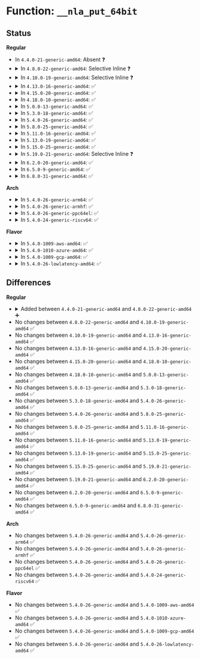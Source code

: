 # Function: <code>__nla_put_64bit</code>

## Status
<b>Regular</b>
<ul>
<li>
In <code>4.4.0-21-generic-amd64</code>: Absent ❓
</li>
<li>
<details>
<summary>In <code>4.8.0-22-generic-amd64</code>: Selective Inline ❓</summary>

```c
void __nla_put_64bit(struct sk_buff * skb, int attrtype, int attrlen, const void * data, int padattr)
```

```json
{
  "name": "__nla_put_64bit",
  "collision_type": "Unique Global",
  "inline_type": "Selective",
  "funcs": [
    {
      "addr": 18446744071583422586,
      "name": "__nla_put_64bit",
      "external": true,
      "loc": "lib/nlattr.c:503",
      "file": "lib/nlattr.c",
      "inline": "not declared, inlined",
      "caller_inline": [
        "lib/nlattr.c:nla_put_64bit"
      ],
      "caller_func": []
    }
  ],
  "symbols": [
    {
      "addr": 18446744071583422480,
      "name": "__nla_put_64bit",
      "section": ".text",
      "bind": "STB_GLOBAL",
      "size": 37
    }
  ]
}
```
</details>
</li>
<li>
<details>
<summary>In <code>4.10.0-19-generic-amd64</code>: Selective Inline ❓</summary>

```c
void __nla_put_64bit(struct sk_buff * skb, int attrtype, int attrlen, const void * data, int padattr)
```

```json
{
  "name": "__nla_put_64bit",
  "collision_type": "Unique Global",
  "inline_type": "Selective",
  "funcs": [
    {
      "addr": 18446744071583548218,
      "name": "__nla_put_64bit",
      "external": true,
      "loc": "lib/nlattr.c:503",
      "file": "lib/nlattr.c",
      "inline": "not declared, inlined",
      "caller_inline": [
        "lib/nlattr.c:nla_put_64bit"
      ],
      "caller_func": []
    }
  ],
  "symbols": [
    {
      "addr": 18446744071583548112,
      "name": "__nla_put_64bit",
      "section": ".text",
      "bind": "STB_GLOBAL",
      "size": 37
    }
  ]
}
```
</details>
</li>
<li>
<details>
<summary>In <code>4.13.0-16-generic-amd64</code>: ✅</summary>

```c
void __nla_put_64bit(struct sk_buff * skb, int attrtype, int attrlen, const void * data, int padattr)
```

```json
{
  "name": "__nla_put_64bit",
  "collision_type": "Unique Global",
  "inline_type": "No",
  "funcs": [
    {
      "addr": 18446744071583585776,
      "name": "__nla_put_64bit",
      "external": true,
      "loc": "lib/nlattr.c:506",
      "file": "lib/nlattr.c",
      "inline": "seen, unknown",
      "caller_inline": [],
      "caller_func": [
        "lib/nlattr.c:nla_put_64bit"
      ]
    }
  ],
  "symbols": [
    {
      "addr": 18446744071583585776,
      "name": "__nla_put_64bit",
      "section": ".text",
      "bind": "STB_GLOBAL",
      "size": 37
    }
  ]
}
```
</details>
</li>
<li>
<details>
<summary>In <code>4.15.0-20-generic-amd64</code>: ✅</summary>

```c
void __nla_put_64bit(struct sk_buff * skb, int attrtype, int attrlen, const void * data, int padattr)
```

```json
{
  "name": "__nla_put_64bit",
  "collision_type": "Unique Global",
  "inline_type": "No",
  "funcs": [
    {
      "addr": 18446744071583831936,
      "name": "__nla_put_64bit",
      "external": true,
      "loc": "lib/nlattr.c:584",
      "file": "lib/nlattr.c",
      "inline": "seen, unknown",
      "caller_inline": [],
      "caller_func": [
        "lib/nlattr.c:nla_put_64bit"
      ]
    }
  ],
  "symbols": [
    {
      "addr": 18446744071583831936,
      "name": "__nla_put_64bit",
      "section": ".text",
      "bind": "STB_GLOBAL",
      "size": 37
    }
  ]
}
```
</details>
</li>
<li>
<details>
<summary>In <code>4.18.0-10-generic-amd64</code>: ✅</summary>

```c
void __nla_put_64bit(struct sk_buff * skb, int attrtype, int attrlen, const void * data, int padattr)
```

```json
{
  "name": "__nla_put_64bit",
  "collision_type": "Unique Global",
  "inline_type": "No",
  "funcs": [
    {
      "addr": 18446744071584031920,
      "name": "__nla_put_64bit",
      "external": true,
      "loc": "lib/nlattr.c:584",
      "file": "lib/nlattr.c",
      "inline": "seen, unknown",
      "caller_inline": [],
      "caller_func": [
        "lib/nlattr.c:nla_put_64bit"
      ]
    }
  ],
  "symbols": [
    {
      "addr": 18446744071584031920,
      "name": "__nla_put_64bit",
      "section": ".text",
      "bind": "STB_GLOBAL",
      "size": 37
    }
  ]
}
```
</details>
</li>
<li>
<details>
<summary>In <code>5.0.0-13-generic-amd64</code>: ✅</summary>

```c
void __nla_put_64bit(struct sk_buff * skb, int attrtype, int attrlen, const void * data, int padattr)
```

```json
{
  "name": "__nla_put_64bit",
  "collision_type": "Unique Global",
  "inline_type": "No",
  "funcs": [
    {
      "addr": 18446744071584113136,
      "name": "__nla_put_64bit",
      "external": true,
      "loc": "lib/nlattr.c:759",
      "file": "lib/nlattr.c",
      "inline": "seen, unknown",
      "caller_inline": [],
      "caller_func": [
        "lib/nlattr.c:nla_put_64bit"
      ]
    }
  ],
  "symbols": [
    {
      "addr": 18446744071584113136,
      "name": "__nla_put_64bit",
      "section": ".text",
      "bind": "STB_GLOBAL",
      "size": 37
    }
  ]
}
```
</details>
</li>
<li>
<details>
<summary>In <code>5.3.0-18-generic-amd64</code>: ✅</summary>

```c
void __nla_put_64bit(struct sk_buff * skb, int attrtype, int attrlen, const void * data, int padattr)
```

```json
{
  "name": "__nla_put_64bit",
  "collision_type": "Unique Global",
  "inline_type": "No",
  "funcs": [
    {
      "addr": 18446744071584304048,
      "name": "__nla_put_64bit",
      "external": true,
      "loc": "lib/nlattr.c:791",
      "file": "lib/nlattr.c",
      "inline": "seen, unknown",
      "caller_inline": [],
      "caller_func": [
        "lib/nlattr.c:nla_put_64bit"
      ]
    }
  ],
  "symbols": [
    {
      "addr": 18446744071584304048,
      "name": "__nla_put_64bit",
      "section": ".text",
      "bind": "STB_GLOBAL",
      "size": 37
    }
  ]
}
```
</details>
</li>
<li>
<details>
<summary>In <code>5.4.0-26-generic-amd64</code>: ✅</summary>

```c
void __nla_put_64bit(struct sk_buff * skb, int attrtype, int attrlen, const void * data, int padattr)
```

```json
{
  "name": "__nla_put_64bit",
  "collision_type": "Unique Global",
  "inline_type": "No",
  "funcs": [
    {
      "addr": 18446744071584438752,
      "name": "__nla_put_64bit",
      "external": true,
      "loc": "lib/nlattr.c:791",
      "file": "lib/nlattr.c",
      "inline": "seen, unknown",
      "caller_inline": [],
      "caller_func": [
        "lib/nlattr.c:nla_put_64bit"
      ]
    }
  ],
  "symbols": [
    {
      "addr": 18446744071584438752,
      "name": "__nla_put_64bit",
      "section": ".text",
      "bind": "STB_GLOBAL",
      "size": 37
    }
  ]
}
```
</details>
</li>
<li>
<details>
<summary>In <code>5.8.0-25-generic-amd64</code>: ✅</summary>

```c
void __nla_put_64bit(struct sk_buff * skb, int attrtype, int attrlen, const void * data, int padattr)
```

```json
{
  "name": "__nla_put_64bit",
  "collision_type": "Unique Global",
  "inline_type": "No",
  "funcs": [
    {
      "addr": 18446744071584999280,
      "name": "__nla_put_64bit",
      "external": true,
      "loc": "lib/nlattr.c:943",
      "file": "lib/nlattr.c",
      "inline": "seen, unknown",
      "caller_inline": [],
      "caller_func": [
        "lib/nlattr.c:nla_put_64bit"
      ]
    }
  ],
  "symbols": [
    {
      "addr": 18446744071584999280,
      "name": "__nla_put_64bit",
      "section": ".text",
      "bind": "STB_GLOBAL",
      "size": 37
    }
  ]
}
```
</details>
</li>
<li>
<details>
<summary>In <code>5.11.0-16-generic-amd64</code>: ✅</summary>

```c
void __nla_put_64bit(struct sk_buff * skb, int attrtype, int attrlen, const void * data, int padattr)
```

```json
{
  "name": "__nla_put_64bit",
  "collision_type": "Unique Global",
  "inline_type": "No",
  "funcs": [
    {
      "addr": 18446744071585119760,
      "name": "__nla_put_64bit",
      "external": true,
      "loc": "lib/nlattr.c:1009",
      "file": "lib/nlattr.c",
      "inline": "seen, unknown",
      "caller_inline": [],
      "caller_func": [
        "lib/nlattr.c:nla_put_64bit"
      ]
    }
  ],
  "symbols": [
    {
      "addr": 18446744071585119760,
      "name": "__nla_put_64bit",
      "section": ".text",
      "bind": "STB_GLOBAL",
      "size": 37
    }
  ]
}
```
</details>
</li>
<li>
<details>
<summary>In <code>5.13.0-19-generic-amd64</code>: ✅</summary>

```c
void __nla_put_64bit(struct sk_buff * skb, int attrtype, int attrlen, const void * data, int padattr)
```

```json
{
  "name": "__nla_put_64bit",
  "collision_type": "Unique Global",
  "inline_type": "No",
  "funcs": [
    {
      "addr": 18446744071585000016,
      "name": "__nla_put_64bit",
      "external": true,
      "loc": "lib/nlattr.c:1009",
      "file": "lib/nlattr.c",
      "inline": "seen, unknown",
      "caller_inline": [],
      "caller_func": [
        "lib/nlattr.c:nla_put_64bit"
      ]
    }
  ],
  "symbols": [
    {
      "addr": 18446744071585000016,
      "name": "__nla_put_64bit",
      "section": ".text",
      "bind": "STB_GLOBAL",
      "size": 37
    }
  ]
}
```
</details>
</li>
<li>
<details>
<summary>In <code>5.15.0-25-generic-amd64</code>: ✅</summary>

```c
void __nla_put_64bit(struct sk_buff * skb, int attrtype, int attrlen, const void * data, int padattr)
```

```json
{
  "name": "__nla_put_64bit",
  "collision_type": "Unique Global",
  "inline_type": "No",
  "funcs": [
    {
      "addr": 18446744071585441232,
      "name": "__nla_put_64bit",
      "external": true,
      "loc": "lib/nlattr.c:1009",
      "file": "lib/nlattr.c",
      "inline": "seen, unknown",
      "caller_inline": [],
      "caller_func": [
        "lib/nlattr.c:nla_put_64bit"
      ]
    }
  ],
  "symbols": [
    {
      "addr": 18446744071585441232,
      "name": "__nla_put_64bit",
      "section": ".text",
      "bind": "STB_GLOBAL",
      "size": 37
    }
  ]
}
```
</details>
</li>
<li>
<details>
<summary>In <code>5.19.0-21-generic-amd64</code>: Selective Inline ❓</summary>

```c
void __nla_put_64bit(struct sk_buff * skb, int attrtype, int attrlen, const void * data, int padattr)
```

```json
{
  "name": "__nla_put_64bit",
  "collision_type": "Unique Global",
  "inline_type": "Selective",
  "funcs": [
    {
      "addr": 18446744071586582592,
      "name": "__nla_put_64bit",
      "external": true,
      "loc": "lib/nlattr.c:1009",
      "file": "lib/nlattr.c",
      "inline": "not declared, inlined",
      "caller_inline": [],
      "caller_func": [
        "lib/nlattr.c:nla_put_64bit"
      ]
    }
  ],
  "symbols": [
    {
      "addr": 18446744071586582592,
      "name": "__nla_put_64bit",
      "section": ".text",
      "bind": "STB_GLOBAL",
      "size": 51
    }
  ]
}
```
</details>
</li>
<li>
<details>
<summary>In <code>6.2.0-20-generic-amd64</code>: ✅</summary>

```c
void __nla_put_64bit(struct sk_buff * skb, int attrtype, int attrlen, const void * data, int padattr)
```

```json
{
  "name": "__nla_put_64bit",
  "collision_type": "Unique Global",
  "inline_type": "No",
  "funcs": [
    {
      "addr": 18446744071587821584,
      "name": "__nla_put_64bit",
      "external": true,
      "loc": "lib/nlattr.c:1024",
      "file": "lib/nlattr.c",
      "inline": "seen, unknown",
      "caller_inline": [],
      "caller_func": [
        "lib/nlattr.c:nla_put_64bit"
      ]
    }
  ],
  "symbols": [
    {
      "addr": 18446744071587821584,
      "name": "__nla_put_64bit",
      "section": ".text",
      "bind": "STB_GLOBAL",
      "size": 51
    }
  ]
}
```
</details>
</li>
<li>
<details>
<summary>In <code>6.5.0-9-generic-amd64</code>: ✅</summary>

```c
void __nla_put_64bit(struct sk_buff * skb, int attrtype, int attrlen, const void * data, int padattr)
```

```json
{
  "name": "__nla_put_64bit",
  "collision_type": "Unique Global",
  "inline_type": "No",
  "funcs": [
    {
      "addr": 18446744071588093008,
      "name": "__nla_put_64bit",
      "external": true,
      "loc": "lib/nlattr.c:1024",
      "file": "lib/nlattr.c",
      "inline": "seen, unknown",
      "caller_inline": [],
      "caller_func": [
        "lib/nlattr.c:nla_put_64bit"
      ]
    }
  ],
  "symbols": [
    {
      "addr": 18446744071588093008,
      "name": "__nla_put_64bit",
      "section": ".text",
      "bind": "STB_GLOBAL",
      "size": 51
    }
  ]
}
```
</details>
</li>
<li>
<details>
<summary>In <code>6.8.0-31-generic-amd64</code>: ✅</summary>

```c
void __nla_put_64bit(struct sk_buff * skb, int attrtype, int attrlen, const void * data, int padattr)
```

```json
{
  "name": "__nla_put_64bit",
  "collision_type": "Unique Global",
  "inline_type": "No",
  "funcs": [
    {
      "addr": 18446744071588428880,
      "name": "__nla_put_64bit",
      "external": true,
      "loc": "lib/nlattr.c:1056",
      "file": "lib/nlattr.c",
      "inline": "seen, unknown",
      "caller_inline": [],
      "caller_func": [
        "lib/nlattr.c:nla_put_64bit"
      ]
    }
  ],
  "symbols": [
    {
      "addr": 18446744071588428880,
      "name": "__nla_put_64bit",
      "section": ".text",
      "bind": "STB_GLOBAL",
      "size": 51
    }
  ]
}
```
</details>
</li>
</ul>
<b>Arch</b>
<ul>
<li>
<details>
<summary>In <code>5.4.0-26-generic-arm64</code>: ✅</summary>

```c
void __nla_put_64bit(struct sk_buff * skb, int attrtype, int attrlen, const void * data, int padattr)
```

```json
{
  "name": "__nla_put_64bit",
  "collision_type": "Unique Global",
  "inline_type": "No",
  "funcs": [
    {
      "addr": 18446603336496324240,
      "name": "__nla_put_64bit",
      "external": true,
      "loc": "lib/nlattr.c:791",
      "file": "lib/nlattr.c",
      "inline": "seen, unknown",
      "caller_inline": [],
      "caller_func": [
        "lib/nlattr.c:nla_put_64bit"
      ]
    }
  ],
  "symbols": [
    {
      "addr": 18446603336496324240,
      "name": "__nla_put_64bit",
      "section": ".text",
      "bind": "STB_GLOBAL",
      "size": 52
    }
  ]
}
```
</details>
</li>
<li>
<details>
<summary>In <code>5.4.0-26-generic-armhf</code>: ✅</summary>

```c
void __nla_put_64bit(struct sk_buff * skb, int attrtype, int attrlen, const void * data, int padattr)
```

```json
{
  "name": "__nla_put_64bit",
  "collision_type": "Unique Global",
  "inline_type": "No",
  "funcs": [
    {
      "addr": 3229658908,
      "name": "__nla_put_64bit",
      "external": true,
      "loc": "lib/nlattr.c:791",
      "file": "lib/nlattr.c",
      "inline": "seen, unknown",
      "caller_inline": [],
      "caller_func": [
        "lib/nlattr.c:nla_put_64bit"
      ]
    }
  ],
  "symbols": [
    {
      "addr": 3229658908,
      "name": "__nla_put_64bit",
      "section": ".text",
      "bind": "STB_GLOBAL",
      "size": 44
    }
  ]
}
```
</details>
</li>
<li>
<details>
<summary>In <code>5.4.0-26-generic-ppc64el</code>: ✅</summary>

```c
void __nla_put_64bit(struct sk_buff * skb, int attrtype, int attrlen, const void * data, int padattr)
```

```json
{
  "name": "__nla_put_64bit",
  "collision_type": "Unique Global",
  "inline_type": "No",
  "funcs": [
    {
      "addr": 13835058055290642656,
      "name": "__nla_put_64bit",
      "external": true,
      "loc": "lib/nlattr.c:791",
      "file": "lib/nlattr.c",
      "inline": "seen, unknown",
      "caller_inline": [],
      "caller_func": [
        "lib/nlattr.c:nla_put_64bit"
      ]
    }
  ],
  "symbols": [
    {
      "addr": 13835058055290642656,
      "name": "__nla_put_64bit",
      "section": ".text",
      "bind": "STB_GLOBAL",
      "size": 84
    }
  ]
}
```
</details>
</li>
<li>
<details>
<summary>In <code>5.4.0-24-generic-riscv64</code>: ✅</summary>

```c
void __nla_put_64bit(struct sk_buff * skb, int attrtype, int attrlen, const void * data, int padattr)
```

```json
{
  "name": "__nla_put_64bit",
  "collision_type": "Unique Global",
  "inline_type": "No",
  "funcs": [
    {
      "addr": 18446743936275376086,
      "name": "__nla_put_64bit",
      "external": true,
      "loc": "lib/nlattr.c:791",
      "file": "lib/nlattr.c",
      "inline": "seen, unknown",
      "caller_inline": [],
      "caller_func": [
        "lib/nlattr.c:nla_put_64bit"
      ]
    }
  ],
  "symbols": [
    {
      "addr": 18446743936275376086,
      "name": "__nla_put_64bit",
      "section": ".text",
      "bind": "STB_GLOBAL",
      "size": 52
    }
  ]
}
```
</details>
</li>
</ul>
<b>Flavor</b>
<ul>
<li>
<details>
<summary>In <code>5.4.0-1009-aws-amd64</code>: ✅</summary>

```c
void __nla_put_64bit(struct sk_buff * skb, int attrtype, int attrlen, const void * data, int padattr)
```

```json
{
  "name": "__nla_put_64bit",
  "collision_type": "Unique Global",
  "inline_type": "No",
  "funcs": [
    {
      "addr": 18446744071584407488,
      "name": "__nla_put_64bit",
      "external": true,
      "loc": "lib/nlattr.c:791",
      "file": "lib/nlattr.c",
      "inline": "seen, unknown",
      "caller_inline": [],
      "caller_func": [
        "lib/nlattr.c:nla_put_64bit"
      ]
    }
  ],
  "symbols": [
    {
      "addr": 18446744071584407488,
      "name": "__nla_put_64bit",
      "section": ".text",
      "bind": "STB_GLOBAL",
      "size": 37
    }
  ]
}
```
</details>
</li>
<li>
<details>
<summary>In <code>5.4.0-1010-azure-amd64</code>: ✅</summary>

```c
void __nla_put_64bit(struct sk_buff * skb, int attrtype, int attrlen, const void * data, int padattr)
```

```json
{
  "name": "__nla_put_64bit",
  "collision_type": "Unique Global",
  "inline_type": "No",
  "funcs": [
    {
      "addr": 18446744071584342688,
      "name": "__nla_put_64bit",
      "external": true,
      "loc": "lib/nlattr.c:791",
      "file": "lib/nlattr.c",
      "inline": "seen, unknown",
      "caller_inline": [],
      "caller_func": [
        "lib/nlattr.c:nla_put_64bit"
      ]
    }
  ],
  "symbols": [
    {
      "addr": 18446744071584342688,
      "name": "__nla_put_64bit",
      "section": ".text",
      "bind": "STB_GLOBAL",
      "size": 37
    }
  ]
}
```
</details>
</li>
<li>
<details>
<summary>In <code>5.4.0-1009-gcp-amd64</code>: ✅</summary>

```c
void __nla_put_64bit(struct sk_buff * skb, int attrtype, int attrlen, const void * data, int padattr)
```

```json
{
  "name": "__nla_put_64bit",
  "collision_type": "Unique Global",
  "inline_type": "No",
  "funcs": [
    {
      "addr": 18446744071584390400,
      "name": "__nla_put_64bit",
      "external": true,
      "loc": "lib/nlattr.c:791",
      "file": "lib/nlattr.c",
      "inline": "seen, unknown",
      "caller_inline": [],
      "caller_func": [
        "lib/nlattr.c:nla_put_64bit"
      ]
    }
  ],
  "symbols": [
    {
      "addr": 18446744071584390400,
      "name": "__nla_put_64bit",
      "section": ".text",
      "bind": "STB_GLOBAL",
      "size": 37
    }
  ]
}
```
</details>
</li>
<li>
<details>
<summary>In <code>5.4.0-26-lowlatency-amd64</code>: ✅</summary>

```c
void __nla_put_64bit(struct sk_buff * skb, int attrtype, int attrlen, const void * data, int padattr)
```

```json
{
  "name": "__nla_put_64bit",
  "collision_type": "Unique Global",
  "inline_type": "No",
  "funcs": [
    {
      "addr": 18446744071584496464,
      "name": "__nla_put_64bit",
      "external": true,
      "loc": "lib/nlattr.c:791",
      "file": "lib/nlattr.c",
      "inline": "seen, unknown",
      "caller_inline": [],
      "caller_func": [
        "lib/nlattr.c:nla_put_64bit"
      ]
    }
  ],
  "symbols": [
    {
      "addr": 18446744071584496464,
      "name": "__nla_put_64bit",
      "section": ".text",
      "bind": "STB_GLOBAL",
      "size": 37
    }
  ]
}
```
</details>
</li>
</ul>

## Differences
<b>Regular</b>
<ul>
<li>
<details>
<summary>Added between <code>4.4.0-21-generic-amd64</code> and <code>4.8.0-22-generic-amd64</code> ➕</summary>

```c
void __nla_put_64bit(struct sk_buff * skb, int attrtype, int attrlen, const void * data, int padattr)
```
</details>
</li>
<li>
No changes between <code>4.8.0-22-generic-amd64</code> and <code>4.10.0-19-generic-amd64</code> ✅
</li>
<li>
No changes between <code>4.10.0-19-generic-amd64</code> and <code>4.13.0-16-generic-amd64</code> ✅
</li>
<li>
No changes between <code>4.13.0-16-generic-amd64</code> and <code>4.15.0-20-generic-amd64</code> ✅
</li>
<li>
No changes between <code>4.15.0-20-generic-amd64</code> and <code>4.18.0-10-generic-amd64</code> ✅
</li>
<li>
No changes between <code>4.18.0-10-generic-amd64</code> and <code>5.0.0-13-generic-amd64</code> ✅
</li>
<li>
No changes between <code>5.0.0-13-generic-amd64</code> and <code>5.3.0-18-generic-amd64</code> ✅
</li>
<li>
No changes between <code>5.3.0-18-generic-amd64</code> and <code>5.4.0-26-generic-amd64</code> ✅
</li>
<li>
No changes between <code>5.4.0-26-generic-amd64</code> and <code>5.8.0-25-generic-amd64</code> ✅
</li>
<li>
No changes between <code>5.8.0-25-generic-amd64</code> and <code>5.11.0-16-generic-amd64</code> ✅
</li>
<li>
No changes between <code>5.11.0-16-generic-amd64</code> and <code>5.13.0-19-generic-amd64</code> ✅
</li>
<li>
No changes between <code>5.13.0-19-generic-amd64</code> and <code>5.15.0-25-generic-amd64</code> ✅
</li>
<li>
No changes between <code>5.15.0-25-generic-amd64</code> and <code>5.19.0-21-generic-amd64</code> ✅
</li>
<li>
No changes between <code>5.19.0-21-generic-amd64</code> and <code>6.2.0-20-generic-amd64</code> ✅
</li>
<li>
No changes between <code>6.2.0-20-generic-amd64</code> and <code>6.5.0-9-generic-amd64</code> ✅
</li>
<li>
No changes between <code>6.5.0-9-generic-amd64</code> and <code>6.8.0-31-generic-amd64</code> ✅
</li>
</ul>
<b>Arch</b>
<ul>
<li>
No changes between <code>5.4.0-26-generic-amd64</code> and <code>5.4.0-26-generic-arm64</code> ✅
</li>
<li>
No changes between <code>5.4.0-26-generic-amd64</code> and <code>5.4.0-26-generic-armhf</code> ✅
</li>
<li>
No changes between <code>5.4.0-26-generic-amd64</code> and <code>5.4.0-26-generic-ppc64el</code> ✅
</li>
<li>
No changes between <code>5.4.0-26-generic-amd64</code> and <code>5.4.0-24-generic-riscv64</code> ✅
</li>
</ul>
<b>Flavor</b>
<ul>
<li>
No changes between <code>5.4.0-26-generic-amd64</code> and <code>5.4.0-1009-aws-amd64</code> ✅
</li>
<li>
No changes between <code>5.4.0-26-generic-amd64</code> and <code>5.4.0-1010-azure-amd64</code> ✅
</li>
<li>
No changes between <code>5.4.0-26-generic-amd64</code> and <code>5.4.0-1009-gcp-amd64</code> ✅
</li>
<li>
No changes between <code>5.4.0-26-generic-amd64</code> and <code>5.4.0-26-lowlatency-amd64</code> ✅
</li>
</ul>
